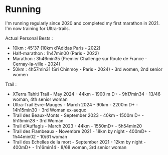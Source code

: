 # Running

I'm running regularly since 2020 and completed my first marathon in 2021. I'm now training for Ultra-trails.

Actual Personal Bests : 
<ul>
    <li>10km : 45'37 (10km d'Adidas Paris - 2022) </li>
    <li>Half-marathon : 1h47min00 (Paris - 2022) </li>
    <li>Marathon : 3h46min35 (Premier Challenge sur Route de France - Cernay-la-ville - 2024) </li>
    <li> 50km : 4h57min31 (Sri Chinmoy - Paris - 2024) - 3rd women, 2nd senior women </li>

</ul>

Trail : 
<ul>
    <li> XTerra Tahiti Trail - May 2024 - 44km - 1900 m D+ - 9h17min34 - 13/46 woman, 4th senior woman </li>
    <li> Ultra-Trail Evre-Mauges - March 2024 - 90km - 2200m D+ - 14h15min30 - 3rd Woman ex-aequo </li>
    <li> Trail des Beaux-Monts - September 2023 - 40km - 1500m D+ - 5h15min28 - 3rd Woman</li>
    <li> Trail d'Auffagis - March 2023 - 44km - 1550mD+ - 5h54min20 </li>
    <li> Trail des Flambeaux - Novembre 2021 - 18km by night - 400mD+ - 1h44min02 - 10/61 woman </li>
    <li> Trail des Echelles de la mort - September 2021 - 12km by night - 400mD+ - 1h16min14 - 8/68 woman, 3rd senior woman </li>


</ul>